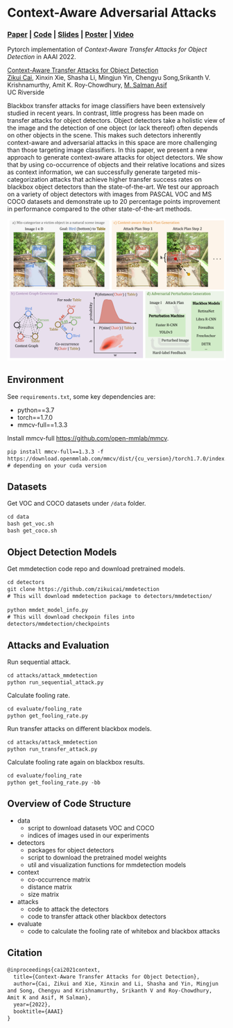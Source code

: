 # Context-Aware Adversarial Attacks
### [Paper](http://arxiv.org/abs/2112.03223) | [Code](https://github.com/CSIPlab/context-aware-attacks) | [Slides](https://github.com/CSIPlab/context-aware-attacks/blob/main/doc/slides.pdf) | [Poster](https://github.com/CSIPlab/context-aware-attacks/blob/main/doc/poster.pdf) | [Video](https://aaai-2022.virtualchair.net/poster_aaai6996)

Pytorch implementation of *Context-Aware Transfer Attacks for Object Detection* in AAAI 2022.

[Context-Aware Transfer Attacks for Object Detection](http://arxiv.org/abs/2112.03223)  
 [Zikui Cai](https://zikuicai.github.io/), Xinxin Xie, Shasha Li, Mingjun Yin, Chengyu Song,Srikanth V. Krishnamurthy, Amit K. Roy-Chowdhury,
 [M. Salman Asif](https://intra.ece.ucr.edu/~sasif/)<br>
 UC Riverside 

Blackbox transfer attacks for image classifiers have been extensively studied in recent years. In contrast, little progress has been made on transfer attacks for object detectors. Object detectors take a holistic view of the image and the detection of one object (or lack thereof) often depends on other objects in the scene. This makes such detectors inherently context-aware and adversarial attacks in this space are more challenging than those targeting image classifiers. In this paper, we present a new approach to generate context-aware attacks for object detectors. We show that by using co-occurrence of objects and their relative locations and sizes as context information, we can successfully generate targeted mis-categorization attacks that achieve higher transfer success rates on blackbox object detectors than the state-of-the-art. We test our approach on a variety of object detectors with images from PASCAL VOC and MS COCO datasets and demonstrate up to 20 percentage points improvement in performance compared to the other state-of-the-art methods.

<img src='doc/framework.png'>



## Environment
See `requirements.txt`, some key dependencies are:

* python==3.7
* torch==1.7.0 
* mmcv-full==1.3.3


Install mmcv-full https://github.com/open-mmlab/mmcv.

```
pip install mmcv-full==1.3.3 -f https://download.openmmlab.com/mmcv/dist/{cu_version}/torch1.7.0/index.html
# depending on your cuda version
```

## Datasets
Get VOC and COCO datasets under `/data` folder.
```
cd data
bash get_voc.sh
bash get_coco.sh
```

## Object Detection Models
Get mmdetection code repo and download pretrained models.
```
cd detectors
git clone https://github.com/zikuicai/mmdetection
# This will download mmdetection package to detectors/mmdetection/

python mmdet_model_info.py
# This will download checkpoin files into detectors/mmdetection/checkpoints
```

## Attacks and Evaluation
Run sequential attack.
```
cd attacks/attack_mmdetection
python run_sequential_attack.py
```

Calculate fooling rate.
```
cd evaluate/fooling_rate
python get_fooling_rate.py
```

Run transfer attacks on different blackbox models.
```
cd attacks/attack_mmdetection
python run_transfer_attack.py
```

Calculate fooling rate again on blackbox results.
```
cd evaluate/fooling_rate
python get_fooling_rate.py -bb
```

## Overview of Code Structure
- data
    - script to download datasets VOC and COCO
    - indices of images used in our experiments   
- detectors
    - packages for object detectors
    - script to download the pretrained model weights
    - util and visualization functions for mmdetection models
- context
    - co-occurrence matrix
    - distance matrix
    - size matrix
- attacks
    - code to attack the detectors
    - code to transfer attack other blackbox detectors
- evaluate
    - code to calculate the fooling rate of whitebox and blackbox attacks


## Citation
```
@inproceedings{cai2021context,
  title={Context-Aware Transfer Attacks for Object Detection},
  author={Cai, Zikui and Xie, Xinxin and Li, Shasha and Yin, Mingjun and Song, Chengyu and Krishnamurthy, Srikanth V and Roy-Chowdhury, Amit K and Asif, M Salman},
  year={2022},
  booktitle={AAAI}
}
```
